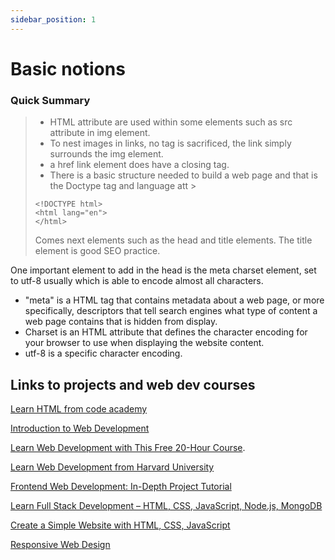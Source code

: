 ```yaml
---
sidebar_position: 1
---
```


# Basic notions

### Quick Summary

> * HTML attribute are used within some elements such as src attribute in img element.
> * To nest images in links, no tag is sacrificed, the link simply surrounds the img element.
> * a href link element does have a closing tag.
> * There is a basic structure needed to build a web page and that is the Doctype tag and language att >
> ```
><!DOCTYPE html>
><html lang="en"> 
></html>
>```
> Comes next elements such as the head and title elements. The title element is good SEO practice. 

One important element to add in the head is the meta charset element, set to utf-8 usually which is able to encode almost all characters.

* "meta" is a HTML tag that contains metadata about a web page, or more specifically, descriptors that tell search engines what type of content a web page contains that is hidden from display.
* Charset is an HTML attribute that defines the character encoding for your browser to use when displaying the website content.
* utf-8 is a specific character encoding.

## Links to projects and web dev courses

[Learn HTML from code academy](https://www.codecademy.com/learn/learn-html)

[Introduction to Web Development](https://olympus.mygreatlearning.com/courses/97052)

 [Learn Web Development with This Free 20-Hour Course](https://www.freecodecamp.org/news/learn-web-development-with-this-free-20-hour-course/).

[Learn Web Development from Harvard University ](https://www.freecodecamp.org/news/learn-web-development-from-harvard-university-cs50/)

[Frontend Web Development: In-Depth Project Tutorial](https://www.freecodecamp.org/news/frontend-web-development-in-depth-project-tutorial/)


[Learn Full Stack Development – HTML, CSS, JavaScript, Node.js, MongoDB](https://www.freecodecamp.org/news/learn-full-stack-development-html-css-javascript-node-js-mongodb/)

[Create a Simple Website with HTML, CSS, JavaScript](https://www.freecodecamp.org/news/create-a-simple-website-with-html-css-javascript/)

[Responsive Web Design](https://www.freecodecamp.org/learn/2022/responsive-web-design/)

